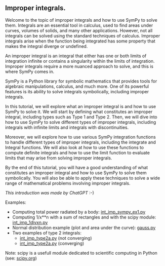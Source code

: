 ## Improper integrals.

Welcome to the topic of improper integrals and how to use SymPy to solve them. Integrals are an essential tool in calculus, used to find areas under curves, volumes of solids, and many other applications. However, not all integrals can be solved using the standard techniques of calculus. Improper integrals arise when the function being integrated has some property that makes the integral diverge or undefined.

An improper integral is an integral that either has one or both limits of integration infinite or contains a singularity within the limits of integration. Improper integrals require a more nuanced approach to solve, and this is where SymPy comes in.

SymPy is a Python library for symbolic mathematics that provides tools for algebraic manipulations, calculus, and much more. One of its powerful features is its ability to solve integrals symbolically, including improper integrals.

In this tutorial, we will explore what an improper integral is and how to use SymPy to solve it. We will start by defining what constitutes an improper integral, including types such as Type 1 and Type 2. Then, we will dive into how to use SymPy to solve different types of improper integrals, including integrals with infinite limits and integrals with discontinuities.

Moreover, we will explore how to use various SymPy integration functions to handle different types of improper integrals, including the integrate and Integral functions. We will also look at how to use these functions to compute definite integrals and how to use the limit function to evaluate limits that may arise from solving improper integrals.

By the end of this tutorial, you will have a good understanding of what constitutes an improper integral and how to use SymPy to solve them symbolically. You will also be able to apply these techniques to solve a wide range of mathematical problems involving improper integrals.

*This introduction was made by ChatGPT* :-)

Examples:

- Computing total power radiated by a body: [int_imp_sympy_ex1.py](int_imp_sympy_ex1.py)
- Computing 1/x**n with a sum of rectangles and with the scipy module: [int_imp_1divxn.py](int_imp_1divxn.py)
- Normal distribution example (plot and area under the curve): [gauss.py](gauss.py)
- Two examples of type 2 integrals: 
  - [int_imp_type2a.py](int_imp_type2a.py) (not converging)
  - [int_imp_type2a.py](int_imp_type2a.py) (converging)

Note: scipy is a usefull module dedicated to scientific computing in Python (see: [scipy.org](https://scipy.org/))
